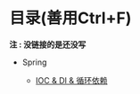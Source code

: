 
# 目录(善用Ctrl+F)

**注 : 没链接的是还没写**

- Spring

  - <a href='http://write.blog.csdn.net/postlist' target='_blank'>IOC & DI & 循环依赖</a>
